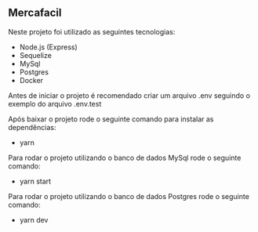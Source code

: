 ## Mercafacil

Neste projeto foi utilizado as seguintes tecnologias:

-   Node.js (Express)
-   Sequelize
-   MySql
-   Postgres
-   Docker

Antes de iniciar o projeto é recomendado criar um arquivo .env seguindo o exemplo do arquivo .env.test

Após baixar o projeto rode o seguinte comando para instalar as dependências:

-   yarn

Para rodar o projeto utilizando o banco de dados MySql rode o seguinte comando:

-   yarn start

Para rodar o projeto utilizando o banco de dados Postgres rode o seguinte comando:

-   yarn dev
